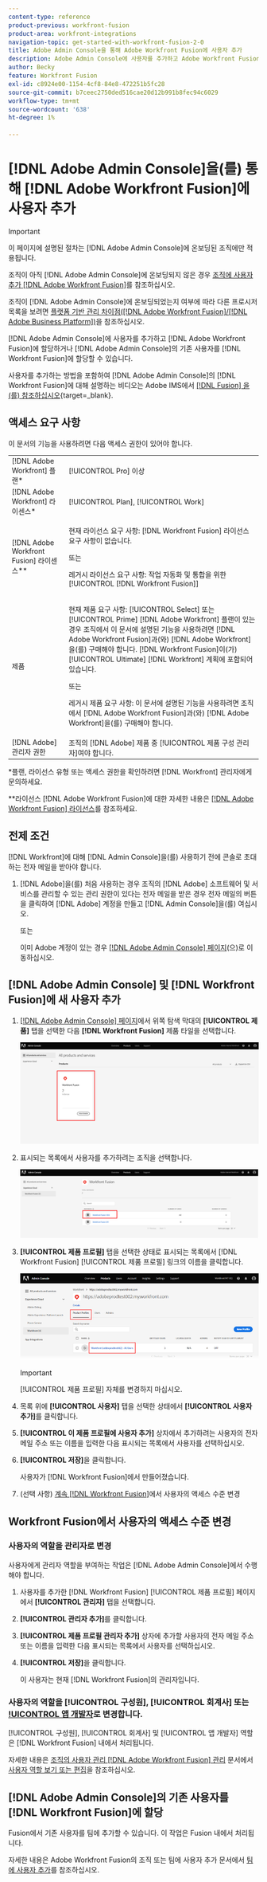 ```yaml
---
content-type: reference
product-previous: workfront-fusion
product-area: workfront-integrations
navigation-topic: get-started-with-workfront-fusion-2-0
title: Adobe Admin Console을 통해 Adobe Workfront Fusion에 사용자 추가
description: Adobe Admin Console에 사용자를 추가하고 Adobe Workfront Fusion에 할당하거나 Adobe Admin Console의 기존 사용자를 Workfront Fusion에 할당할 수 있습니다.
author: Becky
feature: Workfront Fusion
exl-id: c8924e00-1154-4cf8-84e8-472251b5fc28
source-git-commit: b7ceec2750ded516cae20d12b991b8fec94c6029
workflow-type: tm+mt
source-wordcount: '638'
ht-degree: 1%

---
```


# [!DNL Adobe Admin Console]을(를) 통해 [!DNL Adobe Workfront Fusion]에 사용자 추가

>[!IMPORTANT]
>
>이 페이지에 설명된 절차는 [!DNL Adobe Admin Console]에 온보딩된 조직에만 적용됩니다.
>
>조직이 아직 [!DNL Adobe Admin Console]에 온보딩되지 않은 경우 [조직에 사용자 추가 [!DNL Adobe Workfront Fusion]](../organizations/add-user-to-an-organization.md)를 참조하십시오.
>
>조직이 [!DNL Adobe Admin Console]에 온보딩되었는지 여부에 따라 다른 프로시저 목록을 보려면 [플랫폼 기반 관리 차이점([!DNL Adobe Workfront Fusion]/[!DNL Adobe Business Platform])](../fusion-in-admin-console/fusion-adobe-admin-console.md)을 참조하십시오.

[!DNL Adobe Admin Console]에 사용자를 추가하고 [!DNL Adobe Workfront Fusion]에 할당하거나 [!DNL Adobe Admin Console]의 기존 사용자를 [!DNL Workfront Fusion]에 할당할 수 있습니다.

사용자를 추가하는 방법을 포함하여 [!DNL Adobe Admin Console]의 [!DNL Workfront Fusion]에 대해 설명하는 비디오는 Adobe IMS에서 [[!DNL Fusion] 을(를) 참조하십시오](https://video.tv.adobe.com/v/3412464/){target=_blank}.

## 액세스 요구 사항

이 문서의 기능을 사용하려면 다음 액세스 권한이 있어야 합니다.

<table style="table-layout:auto"> 
 <col> 
 <col> 
 <tbody> 
  <tr> 
   <td role="rowheader">[!DNL Adobe Workfront] 플랜*</td> 
   <td> <p>[!UICONTROL Pro] 이상</p> </td> 
  </tr> 
  <tr data-mc-conditions=""> 
   <td role="rowheader">[!DNL Adobe Workfront] 라이센스*</td> 
   <td> <p>[!UICONTROL Plan], [!UICONTROL Work]</p> </td> 
  </tr> 
  <tr> 
   <td role="rowheader">[!DNL Adobe Workfront Fusion] 라이센스**</td> 
   <td>
   <p>현재 라이선스 요구 사항: [!DNL Workfront Fusion] 라이선스 요구 사항이 없습니다.</p>
   <p>또는</p>
   <p>레거시 라이선스 요구 사항: 작업 자동화 및 통합을 위한 [!UICONTROL [!DNL Workfront Fusion]] </p>
   </td> 
  </tr> 
  <tr> 
   <td role="rowheader">제품</td> 
   <td>
   <p>현재 제품 요구 사항: [!UICONTROL Select] 또는 [!UICONTROL Prime] [!DNL Adobe Workfront] 플랜이 있는 경우 조직에서 이 문서에 설명된 기능을 사용하려면 [!DNL Adobe Workfront Fusion]과(와) [!DNL Adobe Workfront]을(를) 구매해야 합니다. [!DNL Workfront Fusion]이(가) [!UICONTROL Ultimate] [!DNL Workfront] 계획에 포함되어 있습니다.</p>
   <p>또는</p>
   <p>레거시 제품 요구 사항: 이 문서에 설명된 기능을 사용하려면 조직에서 [!DNL Adobe Workfront Fusion]과(와) [!DNL Adobe Workfront]을(를) 구매해야 합니다.</p>
   </td> 
  </tr>
   <tr> 
   <td role="rowheader">[!DNL Adobe] 관리자 권한</td> 
   <td>조직의 [!DNL Adobe] 제품 중 [!UICONTROL 제품 구성 관리자]여야 합니다.</td> 
  </tr>
  </tbody> 
</table>

&#42;플랜, 라이선스 유형 또는 액세스 권한을 확인하려면 [!DNL Workfront] 관리자에게 문의하세요.

&#42;&#42;라이선스 [!DNL Adobe Workfront Fusion]에 대한 자세한 내용은 [[!DNL Adobe Workfront Fusion] 라이선스](../../workfront-fusion/get-started/license-automation-vs-integration.md)를 참조하세요.



## 전제 조건

[!DNL Workfront]에 대해 [!DNL Admin Console]을(를) 사용하기 전에 콘솔로 초대하는 전자 메일을 받아야 합니다.

1. [!DNL Adobe]을(를) 처음 사용하는 경우 조직의 [!DNL Adobe] 소프트웨어 및 서비스를 관리할 수 있는 관리 권한이 있다는 전자 메일을 받은 경우 전자 메일의 버튼을 클릭하여 [!DNL Adobe] 계정을 만들고 [!DNL Admin Console]을(를) 여십시오.

   또는

   이미 Adobe 계정이 있는 경우 [[!DNL Adobe Admin Console] 페이지](https://adminconsole.adobe.com/)(으)로 이동하십시오.


## [!DNL Adobe Admin Console] 및 [!DNL Workfront Fusion]에 새 사용자 추가

1. [[!DNL Adobe Admin Console] 페이지](https://adminconsole.adobe.com/)에서 위쪽 탐색 막대의 **[!UICONTROL 제품]** 탭을 선택한 다음 **[!DNL Workfront Fusion]** 제품 타일을 선택합니다.

   ![Admin Console의 Fusion](assets/fusion-product-admin-console.png)

1. 표시되는 목록에서 사용자를 추가하려는 조직을 선택합니다.

   ![Admin Console의 Fusion 인스턴스](assets/fusion-instances-admin-console.png)

1. **[!UICONTROL 제품 프로필]** 탭을 선택한 상태로 표시되는 목록에서 [!DNL Workfront Fusion] [!UICONTROL 제품 프로필] 링크의 이름을 클릭합니다.

   ![Workfront Fusion 제품 프로필](../../administration-and-setup/add-users/create-and-manage-users/assets/prod-profile-1.png)

   >[!IMPORTANT]
   >
   > [!UICONTROL 제품 프로필] 자체를 변경하지 마십시오.

1. 목록 위에 **[!UICONTROL 사용자]** 탭을 선택한 상태에서 **[!UICONTROL 사용자 추가]**&#x200B;를 클릭합니다.

1. **[!UICONTROL 이 제품 프로필에 사용자 추가]** 상자에서 추가하려는 사용자의 전자 메일 주소 또는 이름을 입력한 다음 표시되는 목록에서 사용자를 선택하십시오.

1. **[!UICONTROL 저장]**&#x200B;을 클릭합니다.

   사용자가 [!DNL Workfront Fusion]에서 만들어졌습니다.

   <!--
    >[!IMPORTANT]
    >
    > Do not make any changes to the Product Profile itself.
    -->

1. (선택 사항) [계속  [!DNL Workfront Fusion]](#change-a-users-access-level-in-workfront-fusion)에서 사용자의 액세스 수준 변경

## Workfront Fusion에서 사용자의 액세스 수준 변경

### 사용자의 역할을 관리자로 변경

사용자에게 관리자 역할을 부여하는 작업은 [!DNL Adobe Admin Console]에서 수행해야 합니다.

1. 사용자를 추가한 [!DNL Workfront Fusion] [!UICONTROL 제품 프로필] 페이지에서 **[!UICONTROL 관리자]** 탭을 선택합니다.

1. **[!UICONTROL 관리자 추가]**&#x200B;를 클릭합니다.

1. **[!UICONTROL 제품 프로필 관리자 추가]** 상자에 추가할 사용자의 전자 메일 주소 또는 이름을 입력한 다음 표시되는 목록에서 사용자를 선택하십시오.

1. **[!UICONTROL 저장]**&#x200B;을 클릭합니다.

   이 사용자는 현재 [!DNL Workfront Fusion]의 관리자입니다.

### 사용자의 역할을 [!UICONTROL 구성원], [!UICONTROL 회계사] 또는 [!UICONTROL 앱 개발자](으)로 변경합니다.

[!UICONTROL 구성원], [!UICONTROL 회계사] 및 [!UICONTROL 앱 개발자] 역할은 [!DNL Workfront Fusion] 내에서 처리됩니다.

자세한 내용은 [조직의 사용자 관리 [!DNL Adobe Workfront Fusion] 관리](../organizations/manage-fusion-users.md) 문서에서 [사용자 역할 보기 또는 편집](../organizations/manage-fusion-users.md#view-or-edit-user-roles)을 참조하십시오.

## [!DNL Adobe Admin Console]의 기존 사용자를 [!DNL Workfront Fusion]에 할당

Fusion에서 기존 사용자를 팀에 추가할 수 있습니다. 이 작업은 Fusion 내에서 처리됩니다.

자세한 내용은 Adobe Workfront Fusion의 조직 또는 팀에 사용자 추가 문서에서 [팀에 사용자 추가](/help/quicksilver/workfront-fusion/organizations/add-user-to-an-organization.md#add-a-user-to-a-team)를 참조하십시오.
